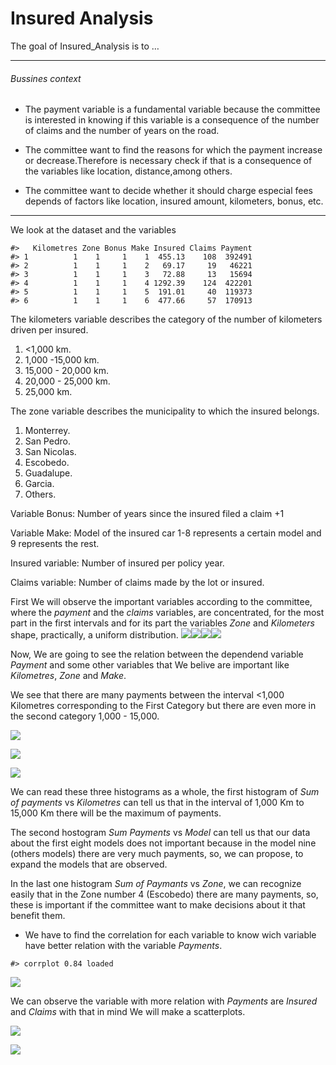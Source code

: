 
<!-- README.md is generated from README.Rmd. Please edit that file -->

# Insured Analysis

<!-- badges: start -->
<!-- badges: end -->

The goal of Insured\_Analysis is to …

------------------------------------------------------------------------

###### Bussines context

-   The payment variable is a fundamental variable because the committee
    is interested in knowing if this variable is a consequence of the
    number of claims and the number of years on the road.

-   The committee want to find the reasons for which the payment
    increase or decrease.Therefore is necessary check if that is a
    consequence of the variables like location, distance,among others.

-   The committee want to decide whether it should charge especial fees
    depends of factors like location, insured amount, kilometers, bonus,
    etc.

------------------------------------------------------------------------

<!--What is special about using `README.Rmd` instead of just `README.md`? You can include R chunks like so:-->
<!--You'll still need to render `README.Rmd` regularly, to keep `README.md` up-to-date. `devtools::build_readme()` is handy for this. You could also use GitHub Actions to re-render `README.Rmd` every time you push. An example workflow can be found here: <https://github.com/r-lib/actions/tree/master/examples>.-->
<!--You can also embed plots, for example:-->

We look at the dataset and the variables

    #>   Kilometres Zone Bonus Make Insured Claims Payment
    #> 1          1    1     1    1  455.13    108  392491
    #> 2          1    1     1    2   69.17     19   46221
    #> 3          1    1     1    3   72.88     13   15694
    #> 4          1    1     1    4 1292.39    124  422201
    #> 5          1    1     1    5  191.01     40  119373
    #> 6          1    1     1    6  477.66     57  170913

The kilometers variable describes the category of the number of
kilometers driven per insured.

1.  &lt;1,000 km.
2.  1,000 -15,000 km.
3.  15,000 - 20,000 km.
4.  20,000 - 25,000 km.
5.  25,000 km.

The zone variable describes the municipality to which the insured
belongs.

1.  Monterrey.
2.  San Pedro.
3.  San Nicolas.
4.  Escobedo.
5.  Guadalupe.
6.  Garcia.
7.  Others.

Variable Bonus: Number of years since the insured filed a claim +1

Variable Make: Model of the insured car 1-8 represents a certain model
and 9 represents the rest.

Insured variable: Number of insured per policy year.

Claims variable: Number of claims made by the lot or insured.

<!--In that case, don't forget to commit and push the resulting figure files, so they display on GitHub.-->

First We will observe the important variables according to the
committee, where the *payment* and the *claims* variables, are
concentrated, for the most part in the first intervals and for its part
the variables *Zone* and *Kilometers* shape, practically, a uniform
distribution.
![](README_files/figure-gfm/unnamed-chunk-4-1.png)<!-- -->![](README_files/figure-gfm/unnamed-chunk-4-2.png)<!-- -->![](README_files/figure-gfm/unnamed-chunk-4-3.png)<!-- -->![](README_files/figure-gfm/unnamed-chunk-4-4.png)<!-- -->

Now, We are going to see the relation between the dependend variable
*Payment* and some other variables that We belive are important like
*Kilometres*, *Zone* and *Make*.

We see that there are many payments between the interval &lt;1,000
Kilometres corresponding to the First Category but there are even more
in the second category 1,000 - 15,000.

![](README_files/figure-gfm/unnamed-chunk-5-1.png)<!-- -->

![](README_files/figure-gfm/unnamed-chunk-6-1.png)<!-- -->

![](README_files/figure-gfm/unnamed-chunk-7-1.png)<!-- -->

We can read these three histograms as a whole, the first histogram of
*Sum of payments* vs *Kilometres* can tell us that in the interval of
1,000 Km to 15,000 Km there will be the maximum of payments.

The second hostogram *Sum Payments* vs *Model* can tell us that our data
about the first eight models does not important because in the model
nine (others models) there are very much payments, so, we can propose,
to expand the models that are observed.

In the last one histogram *Sum of Paymants* vs *Zone*, we can recognize
easily that in the Zone number 4 (Escobedo) there are many payments, so,
these is important if the committee want to make decisions about it that
benefit them.

-   We have to find the correlation for each variable to know wich
    variable have better relation with the variable *Payments*.

<!-- -->

    #> corrplot 0.84 loaded

![](README_files/figure-gfm/unnamed-chunk-8-1.png)<!-- -->

We can observe the variable with more relation with *Payments* are
*Insured* and *Claims* with that in mind We will make a scatterplots.

![](README_files/figure-gfm/unnamed-chunk-9-1.png)<!-- -->

![](README_files/figure-gfm/unnamed-chunk-10-1.png)<!-- -->
